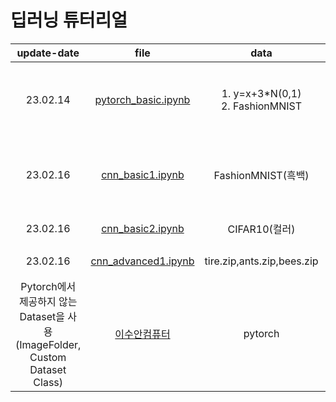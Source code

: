 # 딥러닝 튜터리얼
|update-date|file|data|model|remarks|reference|language|
|:---:|:---:|:---:|:---:|:---:|:---:|:---:|
|23.02.14|[pytorch_basic.ipynb]()|1. y=x+3*N(0,1)<br>2. FashionMNIST|1. linear모델(y=xw+b)<br>2. 간단한cnn모델|torchvision.datasets을통해데이터다운|[이수안컴퓨터](https://youtu.be/BnV0m4jOb6g)|pytorch|
|23.02.16|[cnn_basic1.ipynb]()|FashionMNIST(흑백)|두가지간단한cnn모델|1. 10개의Conv2d+2개의fc & 2개의Conv2d+5개의fc<br>2. batch_size128,64|[이수안컴퓨터](https://youtu.be/BnV0m4jOb6g)|pytorch|
|23.02.16|[cnn_basic2.ipynb]()|CIFAR10(컬러)|간단한cnn모델||[이수안컴퓨터](https://youtu.be/BnV0m4jOb6g)|pytorch|
|23.02.16|[cnn_advanced1.ipynb]()|tire.zip,ants.zip,bees.zip|&전이학습(resnet18)
|Pytorch에서 제공하지 않는 Dataset을 사용(ImageFolder, Custom Dataset Class)|[이수안컴퓨터](https://youtu.be/BnV0m4jOb6g)|pytorch|
